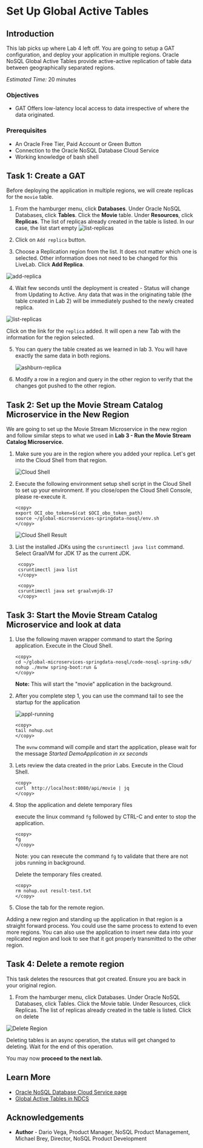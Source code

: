 # Set Up Global Active Tables

## Introduction

This lab picks up where Lab 4 left off. You are going to setup a GAT configuration,
and deploy your application in multiple regions. Oracle NoSQL Global Active Tables
provide active-active replication of table data between geographically separated regions.

_Estimated Time:_ 20 minutes

### Objectives

* GAT Offers low-latency local access to data irrespective of where the data originated.

### Prerequisites

* An Oracle Free Tier, Paid Account or Green Button
* Connection to the Oracle NoSQL Database Cloud Service
* Working knowledge of bash shell


## Task 1: Create a GAT

Before deploying the application in multiple regions, we will create replicas for the `movie` table.

1. From the hamburger menu, click **Databases**. Under Oracle NoSQL Databases, click **Tables**.
Click the **Movie** table. Under **Resources**, click **Replicas**.
The list of replicas already created in the table is listed. In our case, the list start empty
![list-replicas](./images/list-replicas.png)

2. Click on `Add replica` button.

3. Choose a Replication region from the list. It does not matter which one is selected. Other information does not need to be changed for this LiveLab. Click **Add Replica**.

  ![add-replica](./images/add-replica.png)

4. Wait few seconds until the deployment is created - Status will change from Updating to Active.  Any data that was in the originating table (the table created in Lab 2) will be immediately pushed to the newly created replica.  

  ![list-replicas](./images/list-replicas-with-new.png)

  Click on the link for the `replica` added. It will open a new Tab with the information for the region selected.

5. You can query the table created as we learned in lab 3. You will have exactly the same data in both regions.

   ![ashburn-replica](./images/ashburn-replica-table.png)

6. Modify a row in a region and query in the other region to verify that the changes got pushed to the other region.


## Task 2: Set up the Movie Stream Catalog Microservice in the New Region

We are going to set up the Movie Stream Microservice in the new region and follow similar steps to what  we used in **Lab 3 - Run the Movie Stream Catalog Microservice.**

1. Make sure you are in the region where you added your replica.  Let's get into the Cloud Shell from that region.

   ![Cloud Shell](https://oracle-livelabs.github.io/common/images/console/cloud-shell.png)

2. Execute the following environment setup shell script in the Cloud Shell to
set up your environment. If you close/open the Cloud Shell Console, please re-execute it.

    ```shell
    <copy>
    export OCI_obo_token=$(cat $OCI_obo_token_path)
    source ~/global-microservices-springdata-nosql/env.sh
    </copy>
    ```
    ![Cloud Shell Result](./images/cloud-shell-result.png)

3. List the installed JDKs using the `csruntimectl java list` command. Select GraalVM for JDK 17 as the current JDK.   

     ```shell
      <copy>
      csruntimectl java list
      </copy>
      ```

    ```shell
     <copy>
     csruntimectl java set graalvmjdk-17
     </copy>
     ```

## Task 3: Start the Movie Stream Catalog Microservice and look at data

1. Use the following maven wrapper command to start the Spring application. Execute in the Cloud Shell.

    ```shell
    <copy>
    cd ~/global-microservices-springdata-nosql/code-nosql-spring-sdk/
    nohup ./mvnw spring-boot:run &
    </copy>
    ```
    **Note:** This will start the "movie" application in the background.

2. After you complete step 1, you can use the command tail to see the startup for the application

    ![appl-running](./images/appl-running.png)

    ```shell
    <copy>
    tail nohup.out
    </copy>
    ```
    The `mvnw` command will compile and start the application, please wait for the message *Started DemoApplication in xx seconds*

3. Lets review the data created in the prior Labs. Execute in the Cloud Shell.

    ```shell
    <copy>
    curl  http://localhost:8080/api/movie | jq
    </copy>
    ```

4. Stop the application and delete temporary files

    execute the linux command `fg` followed by CTRL-C and enter to stop the application.
    ```shell
    <copy>
    fg
    </copy>
    ```
    Note: you can rexecute the command `fg` to validate that there are not jobs running in background.

    Delete the temporary files created.
    ```shell
    <copy>
    rm nohup.out result-test.txt
    </copy>
    ```

5. Close the tab for the remote region.


Adding a new region and standing up the application in that region is a straight forward process.  You could use the same process to extend to even more regions.   You can also use the application to insert new data into your replicated region and look to see that it got properly transmitted to the other region.   

## Task 4: Delete a remote region


This task deletes the resources that got created.  Ensure you are back in your original region.

1. From the hamburger menu, click Databases. Under Oracle NoSQL Databases, click Tables. Click the Movie table. Under Resources, click Replicas.
The list of replicas already created in the table is listed. Click on delete

  ![Delete Region](./images/delete-region-table.png)

  Deleting tables is an async operation, the status will get changed to deleting. Wait for the end of this operation.



You may now **proceed to the next lab.**

## Learn More


* [Oracle NoSQL Database Cloud Service page](https://www.oracle.com/database/nosql-cloud.html)
* [Global Active Tables in NDCS](https://docs.oracle.com/en/cloud/paas/nosql-cloud/gasnd/)


## Acknowledgements
* **Author** - Dario Vega, Product Manager, NoSQL Product Management, Michael Brey, Director, NoSQL Product Development
